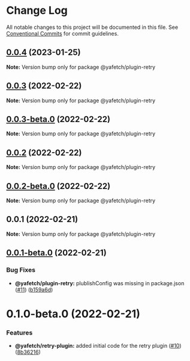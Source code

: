 # Change Log

All notable changes to this project will be documented in this file.
See [Conventional Commits](https://conventionalcommits.org) for commit guidelines.

## [0.0.4](https://github.com/chickencoding123/yafetch/compare/@yafetch/plugin-retry@0.0.3...@yafetch/plugin-retry@0.0.4) (2023-01-25)

**Note:** Version bump only for package @yafetch/plugin-retry





## [0.0.3](https://github.com/chickencoding123/yafetch/compare/@yafetch/plugin-retry@0.0.2...@yafetch/plugin-retry@0.0.3) (2022-02-22)

**Note:** Version bump only for package @yafetch/plugin-retry





## [0.0.3-beta.0](https://github.com/chickencoding123/yafetch/compare/@yafetch/plugin-retry@0.0.2...@yafetch/plugin-retry@0.0.3-beta.0) (2022-02-22)

**Note:** Version bump only for package @yafetch/plugin-retry





## [0.0.2](https://github.com/chickencoding123/yafetch/compare/@yafetch/plugin-retry@0.0.1...@yafetch/plugin-retry@0.0.2) (2022-02-22)

**Note:** Version bump only for package @yafetch/plugin-retry





## [0.0.2-beta.0](https://github.com/chickencoding123/yafetch/compare/@yafetch/plugin-retry@0.0.1...@yafetch/plugin-retry@0.0.2-beta.0) (2022-02-22)

**Note:** Version bump only for package @yafetch/plugin-retry





## 0.0.1 (2022-02-21)

**Note:** Version bump only for package @yafetch/plugin-retry





## [0.0.1-beta.0](https://github.com/chickencoding123/yafetch/compare/@yafetch/plugin-retry@0.1.0-beta.0...@yafetch/plugin-retry@0.0.1-beta.0) (2022-02-21)


### Bug Fixes

* **@yafetch/plugin-retry:** plublishConfig was missing in package.json ([#11](https://github.com/chickencoding123/yafetch/issues/11)) ([b159a6d](https://github.com/chickencoding123/yafetch/commit/b159a6d9b362f054fec034cf7e2960c0b645e336))





# 0.1.0-beta.0 (2022-02-21)


### Features

* **@yafetch/retry-plugin:** added initial code for the retry plugin ([#10](https://github.com/chickencoding123/yafetch/issues/10)) ([8b36216](https://github.com/chickencoding123/yafetch/commit/8b36216d8f8d9dcbed28536271e3fea0b8bd30c0))
